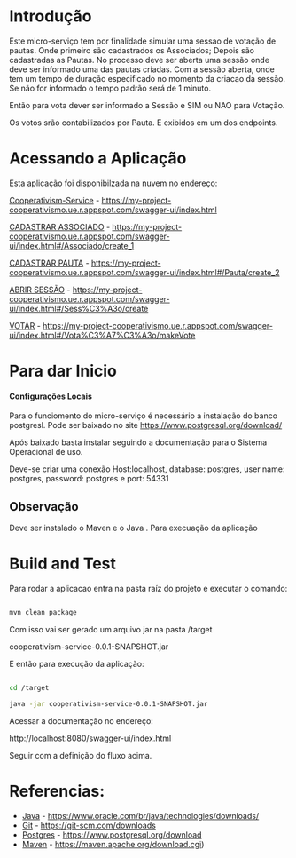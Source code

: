 # Introdução 

Este micro-serviço tem por finalidade simular uma sessao de votação de pautas.
Onde primeiro são cadastrados os Associados;
Depois são cadastradas as Pautas. 
No processo deve ser aberta uma sessão onde deve ser informado uma das pautas criadas.
Com a sessão aberta, onde tem um tempo de duração especificado no momento da criacao da sessão. Se não for informado
o tempo padrão será de 1 minuto.

Então para vota dever ser informado a Sessão e SIM ou NAO para Votação.

Os votos srão contabilizados por Pauta. E exibidos em um dos endpoints.

# Acessando a Aplicação

Esta aplicação foi disponibilzada na nuvem no endereço:

[Cooperativism-Service](http://my-project-cooperativismo.ue.r.appspot.com/swagger-ui/index.html) - https://my-project-cooperativismo.ue.r.appspot.com/swagger-ui/index.html


[CADASTRAR ASSOCIADO](http://my-project-cooperativismo.ue.r.appspot.com/swagger-ui/index.html#/Associado/create_1) - https://my-project-cooperativismo.ue.r.appspot.com/swagger-ui/index.html#/Associado/create_1

[CADASTRAR PAUTA](http://my-project-cooperativismo.ue.r.appspot.com/swagger-ui/index.html#/Pauta/create_2) - https://my-project-cooperativismo.ue.r.appspot.com/swagger-ui/index.html#/Pauta/create_2

[ABRIR SESSÃO](http://my-project-cooperativismo.ue.r.appspot.com/swagger-ui/index.html#/Sess%C3%A3o/create) - https://my-project-cooperativismo.ue.r.appspot.com/swagger-ui/index.html#/Sess%C3%A3o/create

[VOTAR](http://my-project-cooperativismo.ue.r.appspot.com/swagger-ui/index.html#/Vota%C3%A7%C3%A3o/makeVote) - https://my-project-cooperativismo.ue.r.appspot.com/swagger-ui/index.html#/Vota%C3%A7%C3%A3o/makeVote


# Para dar Inicio

<h4> Configurações Locais </h4>

Para o funciomento do micro-serviço é necessário a instalação do banco postgresl.
Pode ser baixado no site https://www.postgresql.org/download/

Após baixado basta instalar seguindo a documentação para o Sistema Operacional de uso.

Deve-se criar uma conexão Host:localhost, database: postgres, user name: postgres, password: postgres e port: 54331

## Observação

Deve ser  instalado o Maven e o Java .
Para execuação da aplicação

# Build and Test

Para rodar a aplicacao entra na pasta raíz do projeto e executar o comando:


```bash

mvn clean package

```

Com isso vai ser gerado um arquivo jar na pasta /target

cooperativism-service-0.0.1-SNAPSHOT.jar

E então para execução da aplicação:

```bash

cd /target

java -jar cooperativism-service-0.0.1-SNAPSHOT.jar


```

Acessar  a documentação no endereço:

http://localhost:8080/swagger-ui/index.html

Seguir com a definição do fluxo acima.

# Referencias:

- [Java](https://www.oracle.com/br/java/technologies/downloads/) - https://www.oracle.com/br/java/technologies/downloads/
- [Git](https://git-scm.com/downloads) - https://git-scm.com/downloads
- [Postgres](https://www.postgresql.org/download) - https://www.postgresql.org/download
- [Maven](https://maven.apache.org/download.cgi) - https://maven.apache.org/download.cgi)


